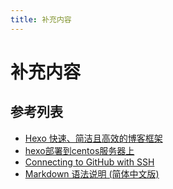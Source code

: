 ```yaml
---
title: 补充内容
---
```

# 补充内容

## 参考列表

- [Hexo 快速、简洁且高效的博客框架](https://hexo.io/zh-cn/)
- [hexo部署到centos服务器上](https://www.jianshu.com/p/59eeb1493a45)
- [Connecting to GitHub with SSH](https://help.github.com/articles/connecting-to-github-with-ssh/)
- [Markdown 语法说明 (简体中文版)](https://www.appinn.com/markdown/)
